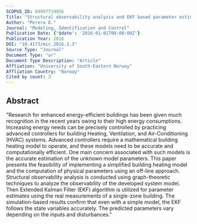 ```yaml
---
SCOPUS_ID: 84997719956
Title: "Structural observability analysis and EKF based parameter estimation of building heating models"
Author: "Perera D."
Journal: "Modeling, Identification and Control"
Publication Date: {'$date': '2016-01-01T00:00:00Z'}
Publication Year: 2016
DOI: "10.4173/mic.2016.3.3"
Source Type: "Journal"
Document Type: "ar"
Document Type Description: "Article"
Affliation: "University of South-Eastern Norway"
Affliation Country: "Norway"
Cited by count: 3
---
```


## Abstract
"Research for enhanced energy-efficient buildings has been given much recognition in the recent years owing to their high energy consumptions. Increasing energy needs can be precisely controlled by practicing advanced controllers for building Heating, Ventilation, and Air-Conditioning (HVAC) systems. Advanced controllers require a mathematical building heating model to operate, and these models need to be accurate and computationally efficient. One main concern associated with such models is the accurate estimation of the unknown model parameters. This paper presents the feasibility of implementing a simplified building heating model and the computation of physical parameters using an off-line approach. Structural observability analysis is conducted using graph-theoretic techniques to analyze the observability of the developed system model. Then Extended Kalman Filter (EKF) algorithm is utilized for parameter estimates using the real measurements of a single-zone building. The simulation-based results confirm that even with a simple model, the EKF follows the state variables accurately. The predicted parameters vary depending on the inputs and disturbances."

